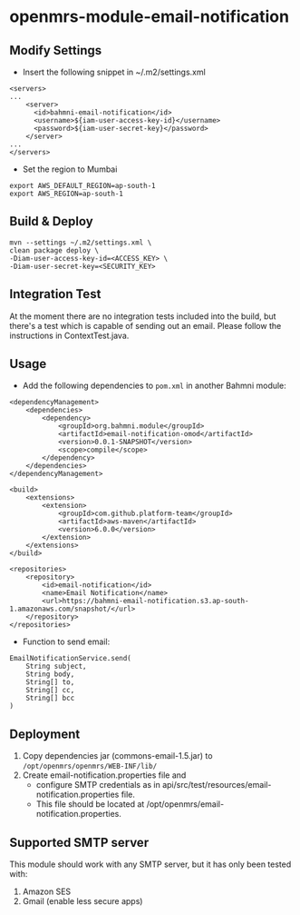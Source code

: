 # openmrs-module-email-notification

## Modify Settings
- Insert the following snippet in ~/.m2/settings.xml
```
<servers>
...
    <server>
      <id>bahmni-email-notification</id>
      <username>${iam-user-access-key-id}</username>
      <password>${iam-user-secret-key}</password>
    </server>
...
</servers>
```
- Set the region to Mumbai
```
export AWS_DEFAULT_REGION=ap-south-1
export AWS_REGION=ap-south-1
```

## Build & Deploy

```
mvn --settings ~/.m2/settings.xml \
clean package deploy \
-Diam-user-access-key-id=<ACCESS_KEY> \
-Diam-user-secret-key=<SECURITY_KEY>
```

## Integration Test

At the moment there are no integration tests included into the build, 
but there's a test which is capable of sending out an email. 
Please follow the instructions in ContextTest.java.

## Usage

- Add the following dependencies to `pom.xml` in another Bahmni module:
```
<dependencyManagement>
    <dependencies>
        <dependency>
            <groupId>org.bahmni.module</groupId>
            <artifactId>email-notification-omod</artifactId>
            <version>0.0.1-SNAPSHOT</version>
            <scope>compile</scope>
        </dependency>
    </dependencies>
</dependencyManagement>

<build>
    <extensions>
        <extension>
            <groupId>com.github.platform-team</groupId>
            <artifactId>aws-maven</artifactId>
            <version>6.0.0</version>
        </extension>
    </extensions>
</build>

<repositories>
    <repository>
        <id>email-notification</id>
        <name>Email Notification</name>
        <url>https://bahmni-email-notification.s3.ap-south-1.amazonaws.com/snapshot/</url>
    </repository>
</repositories>
```
- Function to send email:
```
EmailNotificationService.send(
    String subject, 
    String body, 
    String[] to, 
    String[] cc, 
    String[] bcc
)
```

## Deployment

1. Copy dependencies jar (commons-email-1.5.jar) to `/opt/openmrs/openmrs/WEB-INF/lib/`
2. Create email-notification.properties file and 
    - configure SMTP credentials as in api/src/test/resources/email-notification.properties file.
    - This file should be located at /opt/openmrs/email-notification.properties.

## Supported SMTP server

This module should work with any SMTP server, but it has only been tested with:
1. Amazon SES
2. Gmail (enable less secure apps)